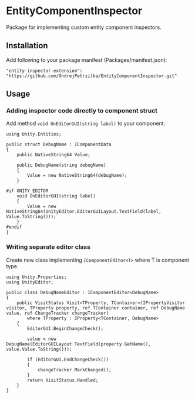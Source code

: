 # EntityComponentInspector
Package for implementing custom entity component inspectors.

## Installation
Add following to your package manifest (Packages/manifest.json):

`"entity-inspector-extension": "https://github.com/OndrejPetrzilka/EntityComponentInspector.git"`

## Usage
### Adding inspector code directly to component struct

Add method `void OnEditorGUI(string label)` to your component.

```
using Unity.Entities;

public struct DebugName : IComponentData
{
    public NativeString64 Value;

    public DebugName(string debugName)
    {
        Value = new NativeString64(debugName);
    }

#if UNITY_EDITOR
    void OnEditorGUI(string label)
    {
        Value = new NativeString64(UnityEditor.EditorGUILayout.TextField(label, Value.ToString()));
    }
#endif
}
```
  
### Writing separate editor class

Create new class implementing `IComponentEditor<T>` where T is component type.

```
using Unity.Properties;
using UnityEditor;

public class DebugNameEditor : IComponentEditor<DebugName>
{
    public VisitStatus Visit<TProperty, TContainer>(IPropertyVisitor visitor, TProperty property, ref TContainer container, ref DebugName value, ref ChangeTracker changeTracker)
        where TProperty : IProperty<TContainer, DebugName>
    {
        EditorGUI.BeginChangeCheck();

        value = new DebugName(EditorGUILayout.TextField(property.GetName(), value.Value.ToString()));

        if (EditorGUI.EndChangeCheck())
        {
            changeTracker.MarkChanged();
        }
        return VisitStatus.Handled;
    }
}
```
